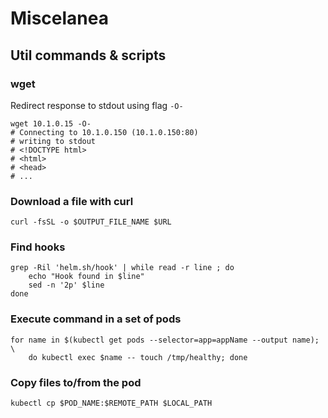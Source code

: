 # Miscelanea

## Util commands & scripts

### wget

Redirect response to stdout using flag `-O-`

```shell
wget 10.1.0.15 -O-
# Connecting to 10.1.0.150 (10.1.0.150:80)
# writing to stdout
# <!DOCTYPE html>
# <html>
# <head>
# ...
```

### Download a file with curl

```shell
curl -fsSL -o $OUTPUT_FILE_NAME $URL
```

### Find hooks

```shell
grep -Ril 'helm.sh/hook' | while read -r line ; do
    echo "Hook found in $line"
    sed -n '2p' $line   
done
```

### Execute command in a set of pods

```shell
for name in $(kubectl get pods --selector=app=appName --output name); \
    do kubectl exec $name -- touch /tmp/healthy; done
```

### Copy files to/from the pod

```shell
kubectl cp $POD_NAME:$REMOTE_PATH $LOCAL_PATH
```
